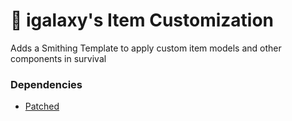 # 🎨 igalaxy's Item Customization

Adds a Smithing Template to apply custom item models and other components in survival

### Dependencies

- [Patched](https://modrinth.com/mod/patched)
